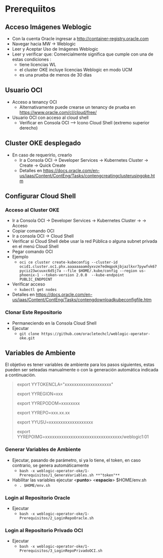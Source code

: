 # Prerequiitos

## Acceso Imágenes Weblogic
- Con la cuenta Oracle ingresar a http://container-registry.oracle.com
- Navegar hacia MW -> Weblogic
- Leer y Aceptar Uso de Imágenes Weblogic
- Leer y verificar que: Comercialmente significa que cumple con una de estas condiciones :
   - tiene licencias WL
   - el cluster OKE incluye licencias Weblogic en modo UCM
   - es una prueba de menos de 30 días

## Usuario OCI 
- Acceso a tenancy OCI
   - Alternativamente puede crearse un tenancy de prueba en https://www.oracle.com/cl/cloud/free/
- Usuario OCI con acceso al cloud shell
   - Verificar en Consola OCI --> Icono Cloud Shell (extremo superior derecho)

## Cluster OKE desplegado
- En caso de requerirlo, crearlo
   - Ir a Consola OCI -> Developer Services -> Kubernetes Cluster -> Create -> Quick Create
   - Detalles en https://docs.oracle.com/en-us/iaas/Content/ContEng/Tasks/contengcreatingclusterusingoke.htm

## Configurar Cloud Shell

### Acceso al Cluster OKE
- Ir a Consola OCI -> Developer Services -> Kubernetes Cluster -> <Mi Cluster> -> Acceso
- Copiar comando OCI
- Ir a consola OCI -> Cloud Shell
- Verificar si Cloud Shell debe usar la red Pública o alguna subnet privada en el menú Cloud Shell
- Pegar comando OCI
- Ejemplo 
   - `oci ce cluster create-kubeconfig --cluster-id ocid1.cluster.oc1.phx.aaaaaaaamdyxvze7edmqpokjbjazlkxr7pywfvk67pyciz23wcuuxc6d5j7a --file $HOME/.kube/config --region us-phoenix-1 --token-version 2.0.0  --kube-endpoint PUBLIC_ENDPOINT`
- Verificar acceso
   - `kubectl get nodes`
- Detalles en https://docs.oracle.com/en-us/iaas/Content/ContEng/Tasks/contengdownloadkubeconfigfile.htm

### Clonar Este Repositorio
- Permaneciendo en la Consola Cloud Shell
- Ejecutar
   - `git clone https://github.com/oracletechcl/weblogic-operator-oke.git`

## Variables de Ambiente 
El objetivo es tener variables de ambiente para los pasos siguientes, estas pueden ser seteadas manualmente o con la generación automática indicada a continuación.

>
> export YYTOKENCLA="xxxxxxxxxxxxxxxxxxxx"
>
> export YYREGION=xxx
>
> export YYREPODOM=xxxxxxxx
>
> export YYREPO=xxx.xx.xx
>
> export YYUSU=xxxxxxxxxxxxxxxxxxx
>
> export YYREPOIMG=xxxxxxxxxxxxxxxxxxxxxxxxxxxxxxxxx/weblogic1:01
>

### Generar Variables de Ambiente 
- Ejecutar, pasando de parámetro, si ya lo tiene, el token, en caso contrario, se genera automáticamente
   - `bash -x weblogic-operator-oke/1-Prerequisitos/1_GeneraVariables.sh **"token"**`
- Habilitar las variables ejecutar \<**punto**\> \<**espacio**\> $HOME/env.sh
   - `. $HOME/env.sh`

### Login al Repositorio Oracle
- Ejecutar
   - `bash -x weblogic-operator-oke/1-Prerequisitos/2_LoginRepoOracle.sh`

### Login al Repositorio Privado OCI
- Ejecutar
   - `bash -x weblogic-operator-oke/1-Prerequisitos/3_LoginRepoPrivadoOCI.sh`
